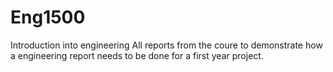 # Eng1500
Introduction into engineering 
All reports from the coure to demonstrate how a engineering report needs to be done for a first year project.

